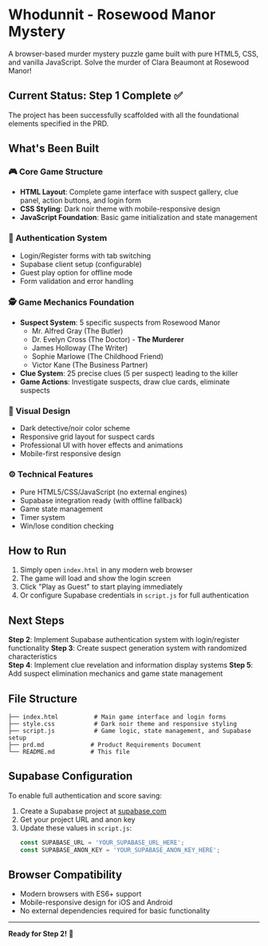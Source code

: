# Whodunnit - Rosewood Manor Mystery

A browser-based murder mystery puzzle game built with pure HTML5, CSS, and vanilla JavaScript. Solve the murder of Clara Beaumont at Rosewood Manor!

## Current Status: Step 1 Complete ✅

The project has been successfully scaffolded with all the foundational elements specified in the PRD.

## What's Been Built

### 🎮 Core Game Structure
- **HTML Layout**: Complete game interface with suspect gallery, clue panel, action buttons, and login form
- **CSS Styling**: Dark noir theme with mobile-responsive design
- **JavaScript Foundation**: Basic game initialization and state management

### 🔐 Authentication System
- Login/Register forms with tab switching
- Supabase client setup (configurable)
- Guest play option for offline mode
- Form validation and error handling

### 🕵️ Game Mechanics Foundation
- **Suspect System**: 5 specific suspects from Rosewood Manor
  - Mr. Alfred Gray (The Butler)
  - Dr. Evelyn Cross (The Doctor) - **The Murderer**
  - James Holloway (The Writer)
  - Sophie Marlowe (The Childhood Friend)
  - Victor Kane (The Business Partner)
- **Clue System**: 25 precise clues (5 per suspect) leading to the killer
- **Game Actions**: Investigate suspects, draw clue cards, eliminate suspects

### 🎨 Visual Design
- Dark detective/noir color scheme
- Responsive grid layout for suspect cards
- Professional UI with hover effects and animations
- Mobile-first responsive design

### ⚙️ Technical Features
- Pure HTML5/CSS/JavaScript (no external engines)
- Supabase integration ready (with offline fallback)
- Game state management
- Timer system
- Win/lose condition checking

## How to Run

1. Simply open `index.html` in any modern web browser
2. The game will load and show the login screen
3. Click "Play as Guest" to start playing immediately
4. Or configure Supabase credentials in `script.js` for full authentication

## Next Steps

**Step 2**: Implement Supabase authentication system with login/register functionality
**Step 3**: Create suspect generation system with randomized characteristics  
**Step 4**: Implement clue revelation and information display systems
**Step 5**: Add suspect elimination mechanics and game state management

## File Structure

```
├── index.html          # Main game interface and login forms
├── style.css           # Dark noir theme and responsive styling
├── script.js           # Game logic, state management, and Supabase setup
├── prd.md             # Product Requirements Document
└── README.md          # This file
```

## Supabase Configuration

To enable full authentication and score saving:

1. Create a Supabase project at [supabase.com](https://supabase.com)
2. Get your project URL and anon key
3. Update these values in `script.js`:
   ```javascript
   const SUPABASE_URL = 'YOUR_SUPABASE_URL_HERE';
   const SUPABASE_ANON_KEY = 'YOUR_SUPABASE_ANON_KEY_HERE';
   ```

## Browser Compatibility

- Modern browsers with ES6+ support
- Mobile-responsive design for iOS and Android
- No external dependencies required for basic functionality

---

**Ready for Step 2!** 🚀
